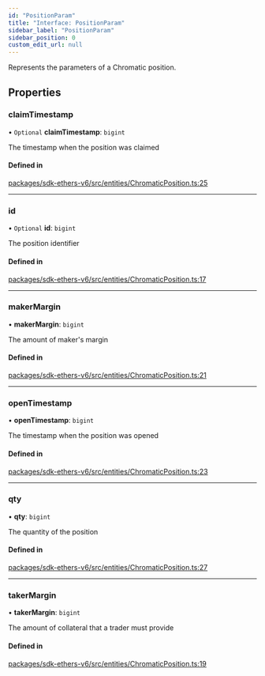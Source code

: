 ```yaml
---
id: "PositionParam"
title: "Interface: PositionParam"
sidebar_label: "PositionParam"
sidebar_position: 0
custom_edit_url: null
---
```


Represents the parameters of a Chromatic position.

## Properties

### claimTimestamp

• `Optional` **claimTimestamp**: `bigint`

The timestamp when the position was claimed

#### Defined in

[packages/sdk-ethers-v6/src/entities/ChromaticPosition.ts:25](https://github.com/chromatic-protocol/sdk/blob/ebf2a16/packages/sdk-ethers-v6/src/entities/ChromaticPosition.ts#L25)

___

### id

• `Optional` **id**: `bigint`

The position identifier

#### Defined in

[packages/sdk-ethers-v6/src/entities/ChromaticPosition.ts:17](https://github.com/chromatic-protocol/sdk/blob/ebf2a16/packages/sdk-ethers-v6/src/entities/ChromaticPosition.ts#L17)

___

### makerMargin

• **makerMargin**: `bigint`

The amount of maker's margin

#### Defined in

[packages/sdk-ethers-v6/src/entities/ChromaticPosition.ts:21](https://github.com/chromatic-protocol/sdk/blob/ebf2a16/packages/sdk-ethers-v6/src/entities/ChromaticPosition.ts#L21)

___

### openTimestamp

• **openTimestamp**: `bigint`

The timestamp when the position was opened

#### Defined in

[packages/sdk-ethers-v6/src/entities/ChromaticPosition.ts:23](https://github.com/chromatic-protocol/sdk/blob/ebf2a16/packages/sdk-ethers-v6/src/entities/ChromaticPosition.ts#L23)

___

### qty

• **qty**: `bigint`

The quantity of the position

#### Defined in

[packages/sdk-ethers-v6/src/entities/ChromaticPosition.ts:27](https://github.com/chromatic-protocol/sdk/blob/ebf2a16/packages/sdk-ethers-v6/src/entities/ChromaticPosition.ts#L27)

___

### takerMargin

• **takerMargin**: `bigint`

The amount of collateral that a trader must provide

#### Defined in

[packages/sdk-ethers-v6/src/entities/ChromaticPosition.ts:19](https://github.com/chromatic-protocol/sdk/blob/ebf2a16/packages/sdk-ethers-v6/src/entities/ChromaticPosition.ts#L19)
